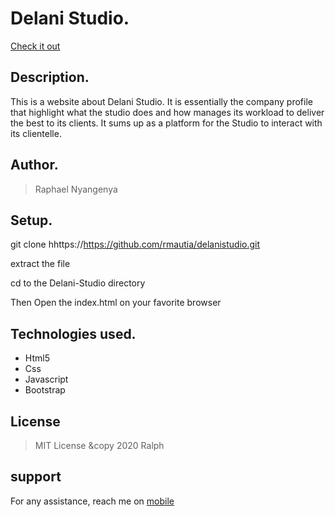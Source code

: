 # Delani Studio.
[Check it out]()

## Description.
This is a website about Delani Studio. It is essentially the company profile that highlight what the studio does and how manages its workload to deliver the best to its clients. It sums up as a platform for the Studio to interact with its clientelle.

## Author.
 > Raphael Nyangenya

 ## Setup.
 git clone hhttps://https://github.com/rmautia/delanistudio.git

 extract the file

 cd to the Delani-Studio directory

 Then Open the index.html on your favorite browser

## Technologies used.
  * Html5
  * Css
  * Javascript
  * Bootstrap

## License
> MIT License &copy 2020 Ralph

## support
For any assistance, reach me on [mobile](+254779078401)
